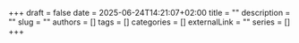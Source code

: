 +++ 
draft = false
date = 2025-06-24T14:21:07+02:00
title = ""
description = ""
slug = ""
authors = []
tags = []
categories = []
externalLink = ""
series = []
+++
